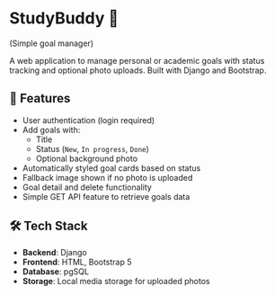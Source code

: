 # StudyBuddy 🎯
(Simple goal manager)

A web application to manage personal or academic goals with status tracking and optional photo uploads. Built with Django and Bootstrap.

## 🚀 Features

- User authentication (login required)
- Add goals with:
  - Title
  - Status (`New`, `In progress`, `Done`)
  - Optional background photo
- Automatically styled goal cards based on status
- Fallback image shown if no photo is uploaded
- Goal detail and delete functionality
- Simple GET API feature to retrieve goals data

## 🛠️ Tech Stack

- **Backend**: Django
- **Frontend**: HTML, Bootstrap 5
- **Database**: pgSQL
- **Storage**: Local media storage for uploaded photos

